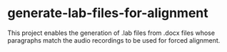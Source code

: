 # generate-lab-files-for-alignment
This project enables the generation of .lab files from .docx files whose paragraphs match the audio recordings to be used for forced alignment.
